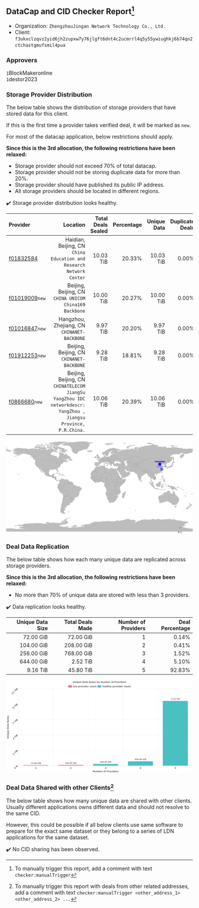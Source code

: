 ## DataCap and CID Checker Report[^1]
 - Organization: `ZhengzhouJingan Network Technology Co., Ltd.`
 - Client: `f3ukxclzqvz2yid6jh2zupxw7y76jlgft6dnt4c2ucmrrl4q5y55ywiughkj6b74qn2ctchastgmufsmil4pua`
### Approvers
`1`BlockMakeronline<br/>`1`destor2023

### Storage Provider Distribution
The below table shows the distribution of storage providers that have stored data for this client.

If this is the first time a provider takes verified deal, it will be marked as `new`.

For most of the datacap application, below restrictions should apply.

**Since this is the 3rd allocation, the following restrictions have been relaxed:**
 - Storage provider should not exceed 70% of total datacap.
 - Storage provider should not be storing duplicate data for more than 20%.
 - Storage provider should have published its public IP address.
 - All storage providers should be located in different regions.

✔️ Storage provider distribution looks healthy.

| Provider                                                    |                                                                                                           Location | Total Deals Sealed | Percentage | Unique Data | Duplicate Deals |
| :---------------------------------------------------------- | -----------------------------------------------------------------------------------------------------------------: | -----------------: | ---------: | ----------: | --------------: |
| [f01832584](https://filfox.info/en/address/f01832584)       |                                             Haidian, Beijing, CN<br/>`China Education and Research Network Center` |          10.03 TiB |     20.33% |   10.03 TiB |           0.00% |
| [f01019009](https://filfox.info/en/address/f01019009)`new`  |                                                          Beijing, Beijing, CN<br/>`CHINA UNICOM China169 Backbone` |          10.00 TiB |     20.27% |   10.00 TiB |           0.00% |
| [f01016847](https://filfox.info/en/address/f01016847)`new`  |                                                                     Hangzhou, Zhejiang, CN<br/>`CHINANET-BACKBONE` |           9.97 TiB |     20.20% |    9.97 TiB |           0.00% |
| [f01912253](https://filfox.info/en/address/f01912253)`new`  |                                                                       Beijing, Beijing, CN<br/>`CHINANET-BACKBONE` |           9.28 TiB |     18.81% |    9.28 TiB |           0.00% |
| [f0866680](https://filfox.info/en/address/f0866680)`new`    | Beijing, Beijing, CN<br/>`CHINATELECOM JiangSu YangZhou IDC networkdescr: YangZhou , Jiangsu Province, P.R.China.` |          10.06 TiB |     20.39% |   10.06 TiB |           0.00% |

<img src="https://raw.githubusercontent.com/data-preservation-programs/filplus-checker-assets/main/filecoin-project/filecoin-plus-large-datasets/issues/1679/1687662624541.png"/>

### Deal Data Replication
The below table shows how each many unique data are replicated across storage providers.


**Since this is the 3rd allocation, the following restrictions have been relaxed:**
- No more than 70% of unique data are stored with less than 3 providers.

✔️ Data replication looks healthy.

| Unique Data Size | Total Deals Made | Number of Providers | Deal Percentage |
| ---------------: | ---------------: | ------------------: | --------------: |
|        72.00 GiB |        72.00 GiB |                   1 |           0.14% |
|       104.00 GiB |       208.00 GiB |                   2 |           0.41% |
|       256.00 GiB |       768.00 GiB |                   3 |           1.52% |
|       644.00 GiB |         2.52 TiB |                   4 |           5.10% |
|         9.16 TiB |        45.80 TiB |                   5 |          92.83% |

<img src="https://raw.githubusercontent.com/data-preservation-programs/filplus-checker-assets/main/filecoin-project/filecoin-plus-large-datasets/issues/1679/1687662625212.png"/>

### Deal Data Shared with other Clients[^3]
The below table shows how many unique data are shared with other clients.
Usually different applications owns different data and should not resolve to the same CID.

However, this could be possible if all below clients use same software to prepare for the exact same dataset or they belong to a series of LDN applications for the same dataset.

✔️ No CID sharing has been observed.

[^1]: To manually trigger this report, add a comment with text `checker:manualTrigger`

[^2]: Deals from those addresses are combined into this report as they are specified with `checker:manualTrigger`

[^3]: To manually trigger this report with deals from other related addresses, add a comment with text `checker:manualTrigger <other_address_1> <other_address_2> ...`
